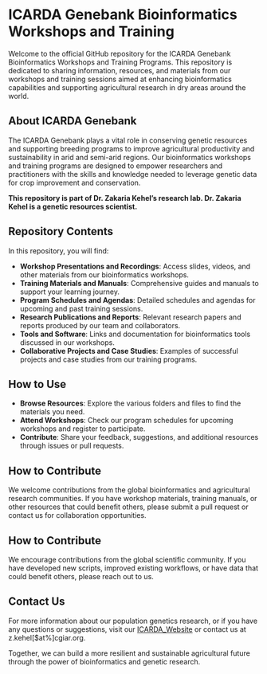 # ICARDA Genebank Bioinformatics Workshops and Training

Welcome to the official GitHub repository for the ICARDA Genebank Bioinformatics Workshops and Training Programs. This repository is dedicated to sharing information, resources, and materials from our workshops and training sessions aimed at enhancing bioinformatics capabilities and supporting agricultural research in dry areas around the world.

## About ICARDA Genebank

The ICARDA Genebank plays a vital role in conserving genetic resources and supporting breeding programs to improve agricultural productivity and sustainability in arid and semi-arid regions. Our bioinformatics workshops and training programs are designed to empower researchers and practitioners with the skills and knowledge needed to leverage genetic data for crop improvement and conservation.

**This repository is part of Dr. Zakaria Kehel’s research lab. Dr. Zakaria Kehel is a genetic resources scientist.**

## Repository Contents

In this repository, you will find:
- **Workshop Presentations and Recordings**: Access slides, videos, and other materials from our bioinformatics workshops.
- **Training Materials and Manuals**: Comprehensive guides and manuals to support your learning journey.
- **Program Schedules and Agendas**: Detailed schedules and agendas for upcoming and past training sessions.
- **Research Publications and Reports**: Relevant research papers and reports produced by our team and collaborators.
- **Tools and Software**: Links and documentation for bioinformatics tools discussed in our workshops.
- **Collaborative Projects and Case Studies**: Examples of successful projects and case studies from our training programs.

## How to Use

- **Browse Resources**: Explore the various folders and files to find the materials you need.
- **Attend Workshops**: Check our program schedules for upcoming workshops and register to participate.
- **Contribute**: Share your feedback, suggestions, and additional resources through issues or pull requests.

## How to Contribute

We welcome contributions from the global bioinformatics and agricultural research communities. If you have workshop materials, training manuals, or other resources that could benefit others, please submit a pull request or contact us for collaboration opportunities.


## How to Contribute

We encourage contributions from the global scientific community. If you have developed new scripts, improved existing workflows, or have data that could benefit others, please reach out to us.

## Contact Us

For more information about our population genetics research, or if you have any questions or suggestions, visit our [ICARDA_Website](https://www.icarda.org) or contact us at z.kehel[$at%]cgiar.org.

Together, we can build a more resilient and sustainable agricultural future through the power of bioinformatics and genetic research.
